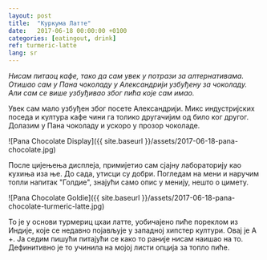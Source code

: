 ```yaml
---
layout: post
title:  "Куркума Латте"
date:   2017-06-18 00:00:00 +0100
categories: [eatingout, drink]
ref: turmeric-latte
lang: sr
---
```


*Нисам питаоц кафе, тако да сам увек у потрази за алтернативама. Отишао сам у Пана чоколаду у Александрији узбуђену за чоколаду. Али сам се више узбуђивао због пића које сам имао.*

Увек сам мало узбуђен због посете Александрији. Микс индустријских поседа и култура кафе чини га толико другачијим од било ког другог. Долазим у Пана чоколаду и ускоро у прозор чоколаде.

![Pana Chocolate Display]({{ site.baseurl }}/assets/2017-06-18-pana-chocolate.jpg)

После цијењења дисплеја, примијетио сам сјајну лабораторију као кухиња иза ње. До сада, утисци су добри. Погледам на мени и наручим топли напитак "Голдие", знајући само опис у менију, нешто о цимету.

![Pana Chocolate Goldie]({{ site.baseurl }}/assets/2017-06-18-pana-chocolate-turmeric-latte.jpg)

То је у основи турмериц цхаи латте, уобичајено пиће пореклом из Индије, које се недавно појављује у западној хипстер култури. Овај је А +. Ја седим пишући питајући се како то раније нисам наишао на то. Дефинитивно је то учинила на мојој листи опција за топло пиће.



